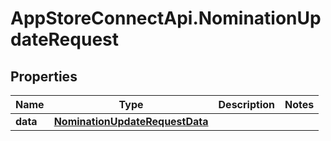 # AppStoreConnectApi.NominationUpdateRequest

## Properties

Name | Type | Description | Notes
------------ | ------------- | ------------- | -------------
**data** | [**NominationUpdateRequestData**](NominationUpdateRequestData.md) |  | 



